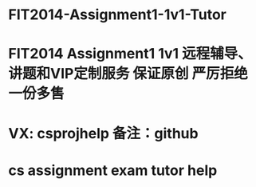 # FIT2014-Assignment1-1v1-Tutor
# FIT2014 Assignment1 1v1 远程辅导、讲题和VIP定制服务 保证原创 严厉拒绝一份多售
# VX: csprojhelp 备注：github
# cs assignment exam tutor help 

